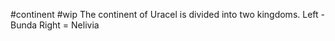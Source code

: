 #continent #wip
The continent of Uracel is divided into two kingdoms.
	Left - Bunda
	Right = Nelivia

